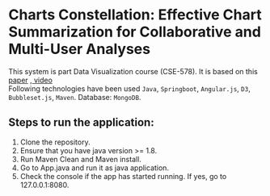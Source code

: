 # Charts Constellation: Effective Chart Summarization for Collaborative and Multi-User Analyses
This system is part Data Visualization course (CSE-578). It is based on this [paper](https://jeffjianzhao.bitbucket.io/papers/constellations.pdf) ,[ video](https://www.youtube.com/watch?v=2ltqB_hQc2A) <br/>
Following technologies have been used `Java`, `Springboot`, `Angular.js`, `D3`, `Bubbleset.js`, `Maven`.
Database: `MongoDB`. <br/>


## Steps to run the application:
1. Clone the repository.
2. Ensure that you have java version >= 1.8.
3. Run Maven Clean and Maven install.
4. Go to App.java and run it as java application.
5. Check the console if the app has started running. If yes, go to 127.0.0.1:8080.
